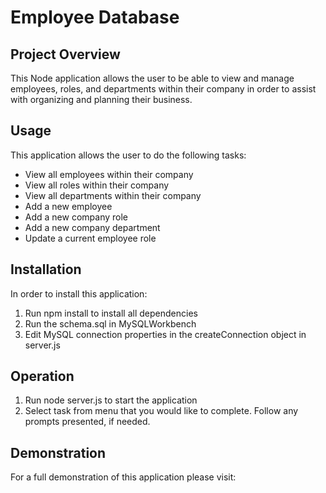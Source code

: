 # Employee Database

## Project Overview

This Node application allows the user to be able to view and manage employees, roles, and departments within their company in order to assist with organizing and planning their business.

## Usage

This application allows the user to do the following tasks:
  - View all employees within their company
  - View all roles within their company
  - View all departments within their company
  - Add a new employee
  - Add a new company role
  - Add a new company department
  - Update a current employee role

## Installation

In order to install this application:
  1. Run npm install to install all dependencies
  2. Run the schema.sql in MySQLWorkbench
  3. Edit MySQL connection properties in the createConnection object in server.js

## Operation

  1. Run node server.js to start the application
  2. Select task from menu that you would like to complete.  Follow any prompts presented, if needed.

## Demonstration

For a full demonstration of this application please visit:  
